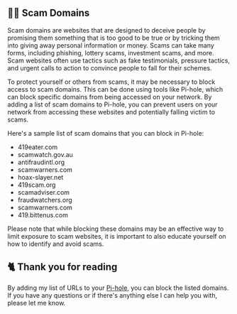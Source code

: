 ## 🕵️‍♀️ Scam Domains
Scam domains are websites that are designed to deceive people by promising them something that is too good to be true or by tricking them into giving away personal information or money. Scams can take many forms, including phishing, lottery scams, investment scams, and more. Scam websites often use tactics such as fake testimonials, pressure tactics, and urgent calls to action to convince people to fall for their schemes.

To protect yourself or others from scams, it may be necessary to block access to scam domains. This can be done using tools like Pi-hole, which can block specific domains from being accessed on your network. By adding a list of scam domains to Pi-hole, you can prevent users on your network from accessing these websites and potentially falling victim to scams.

Here's a sample list of scam domains that you can block in Pi-hole:
- 419eater.com
- scamwatch.gov.au
- antifraudintl.org
- scamwarners.com
- hoax-slayer.net
- 419scam.org
- scamadviser.com
- fraudwatchers.org
- scamwarners.com
- 419.bittenus.com

Please note that while blocking these domains may be an effective way to limit exposure to scam websites, it is important to also educate yourself on how to identify and avoid scams.

## 🐈 Thank you for reading
By adding my list of URLs to your [Pi-hole](https://pi-hole.net), you can block the listed domains.
If you have any questions or if there's anything else I can help you with, please let me know.